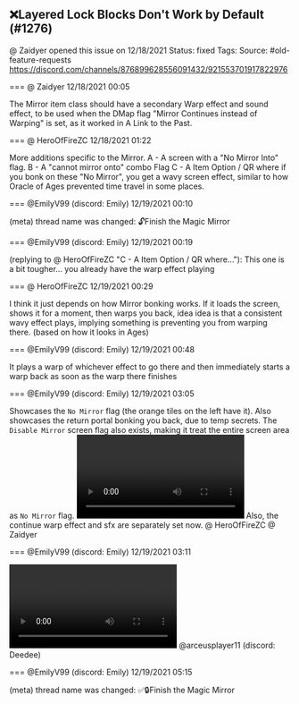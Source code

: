 ## ❌Layered Lock Blocks Don't Work by Default (#1276)
@ Zaidyer opened this issue on 12/18/2021
Status: fixed
Tags: 
Source: #old-feature-requests https://discord.com/channels/876899628556091432/921553701917822976


=== @ Zaidyer 12/18/2021 00:05

The Mirror item class should have a secondary Warp effect and sound effect, to be used when the DMap flag "Mirror Continues instead of Warping" is set, as it worked in A Link to the Past.

=== @ HeroOfFireZC 12/18/2021 01:22

More additions specific to the Mirror.
A - A screen with a "No Mirror Into" flag.
B - A "cannot mirror onto" combo Flag
C - A Item Option / QR where if you bonk on these "No Mirror", you get a wavy screen effect, similar to how Oracle of Ages prevented time travel in some places.

=== @EmilyV99 (discord: Emily) 12/19/2021 00:10

(meta) thread name was changed: 🔓Finish the Magic Mirror

=== @EmilyV99 (discord: Emily) 12/19/2021 00:19

(replying to @ HeroOfFireZC "C - A Item Option / QR where…"): This one is a bit tougher... you already have the warp effect playing

=== @ HeroOfFireZC 12/19/2021 00:29

I think it just depends on how Mirror bonking works. If it loads the screen, shows it for a moment, then warps you back, idea idea is that a consistent wavy effect plays, implying something is preventing you from warping there.
(based on how it looks in Ages)

=== @EmilyV99 (discord: Emily) 12/19/2021 00:48

It plays a warp of whichever effect to go there
and then immediately starts a warp back as soon as the warp there finishes

=== @EmilyV99 (discord: Emily) 12/19/2021 03:05

Showcases the `No Mirror` flag (the orange tiles on the left have it).
Also showcases the return portal bonking you back, due to temp secrets.
The `Disable Mirror` screen flag also exists, making it treat the entire screen area as `No Mirror` flag.
![image](https://cdn.discordapp.com/attachments/921553701917822976/921961451776790578/2021-12-18_22-02-57.mp4?ex=65ed2383&is=65daae83&hm=4d77eeaa8cf83e051ff0a28fc74148eea1bdceec14b19a43c9dcdc41710343e4&)
Also, the continue warp effect and sfx are separately set now.
@ HeroOfFireZC @ Zaidyer

=== @EmilyV99 (discord: Emily) 12/19/2021 03:11


![image](https://cdn.discordapp.com/attachments/921553701917822976/921962923419652196/2021-12-18_22-10-59.mp4?ex=65ed24e2&is=65daafe2&hm=79db5ea68ccfc670da02eac3e40f821ca13342bd188b5f3e1799d2ffe7b575d7&)
@arceusplayer11 (discord: Deedee)

=== @EmilyV99 (discord: Emily) 12/19/2021 05:15

(meta) thread name was changed: ✅🔒Finish the Magic Mirror
